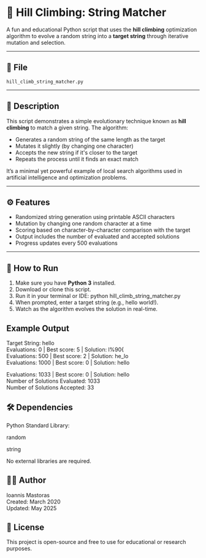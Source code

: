 # 🧠 Hill Climbing: String Matcher

A fun and educational Python script that uses the **hill climbing** optimization algorithm to evolve a random string into a **target string** through iterative mutation and selection.

---

## 📂 File

`hill_climb_string_matcher.py`

---

## 📌 Description

This script demonstrates a simple evolutionary technique known as **hill climbing** to match a given string. The algorithm:

- Generates a random string of the same length as the target
- Mutates it slightly (by changing one character)
- Accepts the new string if it's closer to the target
- Repeats the process until it finds an exact match

It’s a minimal yet powerful example of local search algorithms used in artificial intelligence and optimization problems.

---

## ⚙️ Features

- Randomized string generation using printable ASCII characters
- Mutation by changing one random character at a time
- Scoring based on character-by-character comparison with the target
- Output includes the number of evaluated and accepted solutions
- Progress updates every 500 evaluations

---

## 🚀 How to Run

1. Make sure you have **Python 3** installed.  
2. Download or clone this script.  
3. Run it in your terminal or IDE: python hill_climb_string_matcher.py
4. When prompted, enter a target string (e.g., hello world!).
5. Watch as the algorithm evolves the solution in real-time.

## Example Output  
Target String: hello  
Evaluations:  0  | Best score: 5  | Solution: l%90{  
Evaluations:  500  | Best score: 2  | Solution: he_lo  
Evaluations:  1000  | Best score: 0  | Solution: hello  

Evaluations: 1033 | Best score: 0 | Solution: hello  
Number of Solutions Evaluated: 1033  
Number of Solutions Accepted: 33  


## 🛠 Dependencies
Python Standard Library:

random

string

No external libraries are required.

## 👨‍💻 Author
Ioannis Mastoras  
Created: March 2020  
Updated: May 2025  

## 📘 License  
This project is open-source and free to use for educational or research purposes.


